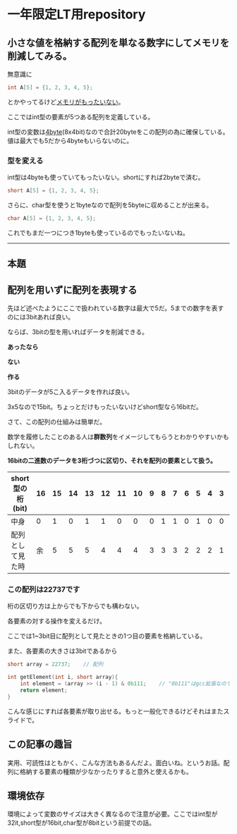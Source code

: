 # 一年限定LT用repository
## 小さな値を格納する配列を単なる数字にしてメモリを削減してみる。
無意識に
```c
int A[5] = {1, 2, 3, 4, 5};
```
とかやってるけど[メモリがもったいない](##この記事の趣旨)。

ここではint型の要素が5つある配列を定義している。

int型の変数は[4byte](#環境依存)(8x4bit)なので合計20byteをこの配列の為に確保している。値は最大でも5だから4byteもいらないのに。
### 型を変える
int型は4byteも使っていてもったいない。shortにすれば2byteで済む。
```c
short A[5] = {1, 2, 3, 4, 5};
```
さらに、char型を使うと1byteなので配列を5byteに収めることが出来る。
```c
char A[5] = {1, 2, 3, 4, 5};
```
これでもまだ一つにつき1byteも使っているのでもったいないね。
***
## 本題
## 配列を用いずに配列を表現する
先ほど述べたようにここで扱われている数字は最大で5だ。5までの数字を表すのには3bitあれば良い。

ならば、3bitの型を用いればデータを削減できる。

**あったなら**

**ない**

**作る**

3bitのデータが5こ入るデータを作れば良い。

3x5なので15bit。ちょっとだけもったいないけどshort型なら16bitだ。

さて、この配列の仕組みは簡単だ。

数学を履修したことのある人は**群数列**をイメージしてもらうとわかりやすいかもしれない。

**16bitの二進数のデータを3桁づつに区切り、それを配列の要素として扱う。**

|short型の桁(bit)|16|15|14|13|12|11|10| 9| 8| 7| 6| 5| 4| 3| 2| 1|
|----------------|--|--|--|--|--|--|--|--|--|--|--|--|--|--|--|--|
|中身            | 0| 1| 0| 1| 1| 0| 0| 0| 1| 1| 0| 1| 0| 0| 0| 1|
|配列として見た時|余| 5| 5| 5| 4| 4| 4| 3| 3| 3| 2| 2| 2| 1| 1| 1|

### この**配列**は**22737**です

桁の区切り方は上からでも下からでも構わない。

各要素の対する操作を変えるだけ。

ここでは1~3bit目に配列として見たときの1つ目の要素を格納している。

また、各要素の大きさは3bitであるから
```c
short array = 22737;    // 配列

int getElement(int i, short array){
    int element = (array >> (i - 1) & 0b111;    // "0b111"はgcc拡張なので7にしたほうが良いがわかりやすさの為こうしている
    return element;
}
```
こんな感じにすれば各要素が取り出せる。もっと一般化できるけどそれはまたスライドで。

## この記事の趣旨
実用、可読性はともかく、こんな方法もあるんだよ。面白いね。というお話。配列に格納する要素の種類が少なかったりすると意外と使えるかも。

## 環境依存
環境によって変数のサイズは大きく異なるので注意が必要。ここではint型が32it,short型が16bit,char型が8bitという前提での話。
